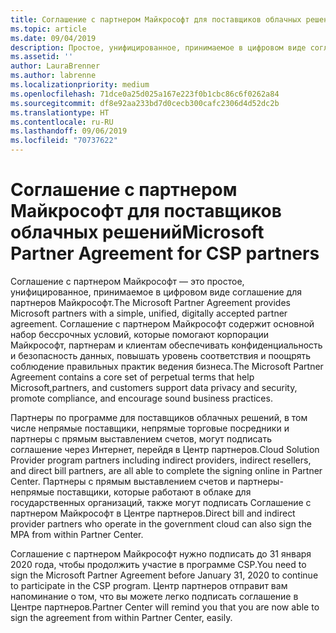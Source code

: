 ```yaml
---
title: Соглашение с партнером Майкрософт для поставщиков облачных решений | Центр партнеров
ms.topic: article
ms.date: 09/04/2019
description: Простое, унифицированное, принимаемое в цифровом виде соглашение с партнером.
ms.assetid: ''
author: LauraBrenner
ms.author: labrenne
ms.localizationpriority: medium
ms.openlocfilehash: 71dce0a25d025a167e223f0b1cbc86c6f0262a84
ms.sourcegitcommit: df8e92aa233bd7d0cecb300cafc2306d4d52dc2b
ms.translationtype: HT
ms.contentlocale: ru-RU
ms.lasthandoff: 09/06/2019
ms.locfileid: "70737622"
---
```

# <a name="microsoft-partner-agreement-for-csp-partners"></a><span data-ttu-id="23d4f-103">Соглашение с партнером Майкрософт для поставщиков облачных решений</span><span class="sxs-lookup"><span data-stu-id="23d4f-103">Microsoft Partner Agreement for CSP partners</span></span> 

<span data-ttu-id="23d4f-104">Соглашение с партнером Майкрософт — это простое, унифицированное, принимаемое в цифровом виде соглашение для партнеров Майкрософт.</span><span class="sxs-lookup"><span data-stu-id="23d4f-104">The Microsoft Partner Agreement provides Microsoft partners with a simple, unified, digitally accepted partner agreement.</span></span> <span data-ttu-id="23d4f-105">Соглашение с партнером Майкрософт содержит основной набор бессрочных условий, которые помогают корпорации Майкрософт, партнерам и клиентам обеспечивать конфиденциальность и безопасность данных, повышать уровень соответствия и поощрять соблюдение правильных практик ведения бизнеса.</span><span class="sxs-lookup"><span data-stu-id="23d4f-105">The Microsoft Partner Agreement contains a core set of perpetual terms that help Microsoft,partners, and customers support data privacy and security, promote compliance, and encourage sound business practices.</span></span>   

<span data-ttu-id="23d4f-106">Партнеры по программе для поставщиков облачных решений, в том числе непрямые поставщики, непрямые торговые посредники и партнеры с прямым выставлением счетов, могут подписать соглашение через Интернет, перейдя в Центр партнеров.</span><span class="sxs-lookup"><span data-stu-id="23d4f-106">Cloud Solution Provider program partners including indirect providers, indirect resellers, and direct bill partners, are all able to complete the signing online in Partner Center.</span></span> <span data-ttu-id="23d4f-107">Партнеры с прямым выставлением счетов и партнеры-непрямые поставщики, которые работают в облаке для государственных организаций, также могут подписать Соглашение с партнером Майкрософт в Центре партнеров.</span><span class="sxs-lookup"><span data-stu-id="23d4f-107">Direct bill and indirect provider partners who operate in the government cloud can also sign the MPA from within Partner Center.</span></span>

<span data-ttu-id="23d4f-108">Соглашение с партнером Майкрософт нужно подписать до 31 января 2020 года, чтобы продолжить участие в программе CSP.</span><span class="sxs-lookup"><span data-stu-id="23d4f-108">You need to sign the Microsoft Partner Agreement before January 31, 2020 to continue to participate in the CSP program.</span></span> <span data-ttu-id="23d4f-109">Центр партнеров отправит вам напоминание о том, что вы можете легко подписать соглашение в Центре партнеров.</span><span class="sxs-lookup"><span data-stu-id="23d4f-109">Partner Center will remind you that you are now able to sign the agreement from within Partner Center, easily.</span></span> 











